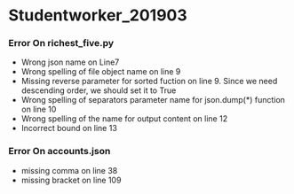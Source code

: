 # Studentworker_201903 #

### Error On richest_five.py ###

* Wrong json name on Line7   
* Wrong spelling of file object name on line 9
* Missing reverse parameter for sorted fuction on line 9. Since we need descending order, we should set it to True
* Wrong spelling of separators parameter name for json.dump(*) function on line 10
* Wrong spelling of the name for output content on line 12
* Incorrect bound on line 13
### Error On accounts.json ###

* missing comma on line 38 
* missing bracket on line 109 

